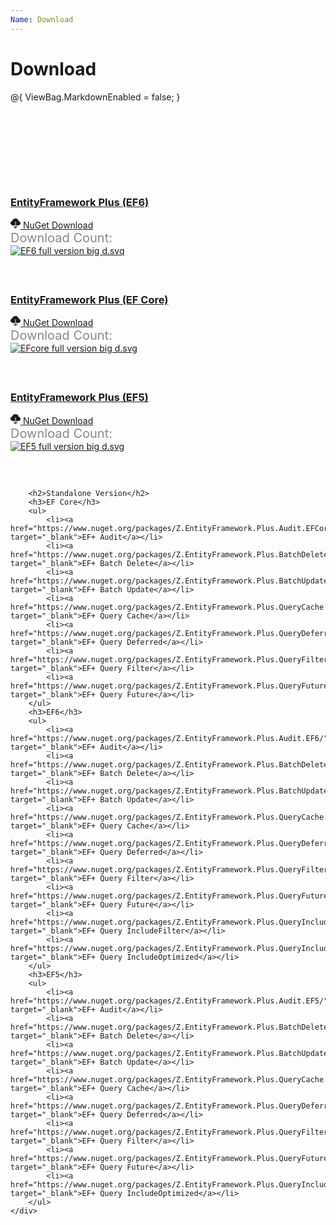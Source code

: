 ```yaml
---
Name: Download
---
```


# Download
@{
    ViewBag.MarkdownEnabled = false;
}
<div class="page-download-nuget">
    <div class="container">
        <div class="row">
            <div class="col-lg-6">
                <div class="card card-z wow slideInLeft">
                    <div class="card-header wow slideInDown">
                        <h3>
                            <a href="https://www.nuget.org/packages/Z.EntityFramework.Plus.EF6/" target="_blank"
                               onclick="ga('send', 'event', { eventAction: 'download-ef6'});">
                                EntityFramework Plus (EF6)
                            </a>
                        </h3>
                    </div>
                    <div class="card-body wow slideInUp">
                        <a class="btn btn-xl btn-z wow zoomIn" role="button" href="https://www.nuget.org/packages/Z.EntityFramework.Plus.EF6/" target="_blank"
                           onclick="ga('send', 'event', { eventAction: 'download-ef6'});">
                            <svg xmlns="http://www.w3.org/2000/svg" width="16" height="16" fill="currentColor" class="bi bi-cloud-download-fill" viewBox="0 0 16 16"><path fill-rule="evenodd" d="M8 0a5.53 5.53 0 0 0-3.594 1.342c-.766.66-1.321 1.52-1.464 2.383C1.266 4.095 0 5.555 0 7.318 0 9.366 1.708 11 3.781 11H7.5V5.5a.5.5 0 0 1 1 0V11h4.188C14.502 11 16 9.57 16 7.773c0-1.636-1.242-2.969-2.834-3.194C12.923 1.999 10.69 0 8 0m-.354 15.854a.5.5 0 0 0 .708 0l3-3a.5.5 0 0 0-.708-.708L8.5 14.293V11h-1v3.293l-2.146-2.147a.5.5 0 0 0-.708.708z"/></svg>
                            NuGet Download
                        </a>
                        <div class="download-count-text">Download Count:</div>
                        <div class="download-count wow lightSpeedIn">
                            <a href="https://www.nuget.org/packages/Z.EntityFramework.Plus.EF6/" target="_blank"
                               onclick="ga('send', 'event', { eventAction: 'download-ef6'});">
                                <img src="https://zzzprojects.github.io/images/nuget/ef6-full-version-big-d.svg" alt="EF6 full version big d.svq">
                            </a>
                        </div>
                    </div>
                </div>
            </div>
            <div class="col-lg-6">
                <div class="card card-z wow slideInRight">
                    <div class="card-header wow slideInDown">
                        <h3>
                            <a href="https://www.nuget.org/packages/Z.EntityFramework.Plus.EFCore/" target="_blank"
                               onclick="ga('send', 'event', { eventAction: 'download-efcore'});">
                                EntityFramework Plus (EF Core)
                            </a>
                        </h3>
                    </div>
                    <div class="card-body wow slideInUp">
                        <a class="btn btn-xl btn-z wow zoomIn" role="button" href="https://www.nuget.org/packages/Z.EntityFramework.Plus.EFCore/" target="_blank"
                           onclick="ga('send', 'event', { eventAction: 'download-efcore'});">
                            <svg xmlns="http://www.w3.org/2000/svg" width="16" height="16" fill="currentColor" class="bi bi-cloud-download-fill" viewBox="0 0 16 16"><path fill-rule="evenodd" d="M8 0a5.53 5.53 0 0 0-3.594 1.342c-.766.66-1.321 1.52-1.464 2.383C1.266 4.095 0 5.555 0 7.318 0 9.366 1.708 11 3.781 11H7.5V5.5a.5.5 0 0 1 1 0V11h4.188C14.502 11 16 9.57 16 7.773c0-1.636-1.242-2.969-2.834-3.194C12.923 1.999 10.69 0 8 0m-.354 15.854a.5.5 0 0 0 .708 0l3-3a.5.5 0 0 0-.708-.708L8.5 14.293V11h-1v3.293l-2.146-2.147a.5.5 0 0 0-.708.708z"/></svg>
                            NuGet Download
                        </a>
                        <div class="download-count-text">Download Count:</div>
                        <div class="download-count wow lightSpeedIn">
                            <a href="https://www.nuget.org/packages/Z.EntityFramework.Plus.EFCore/" target="_blank"
                               onclick="ga('send', 'event', { eventAction: 'download-efcore'});">
                                <img src="https://zzzprojects.github.io/images/nuget/efcore-full-version-big-d.svg" alt="EFcore full version big d.svg">
                            </a>
                        </div>
                    </div>
                </div>
            </div>
        </div>
        <div class="row">
            <div class="col-lg-6">
                <div class="card card-z wow slideInLeft">
                    <div class="card-header wow slideInDown">
                        <h3>
                            <a href="https://www.nuget.org/packages/Z.EntityFramework.Plus.EF5/" target="_blank"
                               onclick="ga('send', 'event', { eventAction: 'download-ef5'});">
                                EntityFramework Plus (EF5)
                            </a>
                        </h3>
                    </div>
                    <div class="card-body wow slideInUp">
                        <a class="btn btn-xl btn-z wow zoomIn" role="button" href="https://www.nuget.org/packages/Z.EntityFramework.Plus.EF5/" target="_blank"
                           onclick="ga('send', 'event', { eventAction: 'download-ef5'});">
                            <svg xmlns="http://www.w3.org/2000/svg" width="16" height="16" fill="currentColor" class="bi bi-cloud-download-fill" viewBox="0 0 16 16"><path fill-rule="evenodd" d="M8 0a5.53 5.53 0 0 0-3.594 1.342c-.766.66-1.321 1.52-1.464 2.383C1.266 4.095 0 5.555 0 7.318 0 9.366 1.708 11 3.781 11H7.5V5.5a.5.5 0 0 1 1 0V11h4.188C14.502 11 16 9.57 16 7.773c0-1.636-1.242-2.969-2.834-3.194C12.923 1.999 10.69 0 8 0m-.354 15.854a.5.5 0 0 0 .708 0l3-3a.5.5 0 0 0-.708-.708L8.5 14.293V11h-1v3.293l-2.146-2.147a.5.5 0 0 0-.708.708z"/></svg>
                            NuGet Download
                        </a>
                        <div class="download-count-text">Download Count:</div>
                        <div class="download-count wow lightSpeedIn">
                            <a href="https://www.nuget.org/packages/Z.EntityFramework.Plus.EF5/" target="_blank"
                               onclick="ga('send', 'event', { eventAction: 'download-ef5'});">
                                <img src="https://zzzprojects.github.io/images/nuget/ef5-full-version-big-d.svg" alt="EF5 full version big d.svg">
                            </a>
                        </div>
                    </div>
                </div>
            </div>
        </div>

        <h2>Standalone Version</h2>
        <h3>EF Core</h3>
        <ul>
            <li><a href="https://www.nuget.org/packages/Z.EntityFramework.Plus.Audit.EFCore/" target="_blank">EF+ Audit</a></li>
            <li><a href="https://www.nuget.org/packages/Z.EntityFramework.Plus.BatchDelete.EFCore/" target="_blank">EF+ Batch Delete</a></li>
            <li><a href="https://www.nuget.org/packages/Z.EntityFramework.Plus.BatchUpdate.EFCore/" target="_blank">EF+ Batch Update</a></li>
            <li><a href="https://www.nuget.org/packages/Z.EntityFramework.Plus.QueryCache.EFCore/" target="_blank">EF+ Query Cache</a></li>
            <li><a href="https://www.nuget.org/packages/Z.EntityFramework.Plus.QueryDeferred.EFCore/" target="_blank">EF+ Query Deferred</a></li>
            <li><a href="https://www.nuget.org/packages/Z.EntityFramework.Plus.QueryFilter.EFCore/" target="_blank">EF+ Query Filter</a></li>
            <li><a href="https://www.nuget.org/packages/Z.EntityFramework.Plus.QueryFuture.EFCore/" target="_blank">EF+ Query Future</a></li>
        </ul>
        <h3>EF6</h3>
        <ul>
            <li><a href="https://www.nuget.org/packages/Z.EntityFramework.Plus.Audit.EF6/" target="_blank">EF+ Audit</a></li>
            <li><a href="https://www.nuget.org/packages/Z.EntityFramework.Plus.BatchDelete.EF6/" target="_blank">EF+ Batch Delete</a></li>
            <li><a href="https://www.nuget.org/packages/Z.EntityFramework.Plus.BatchUpdate.EF6/" target="_blank">EF+ Batch Update</a></li>
            <li><a href="https://www.nuget.org/packages/Z.EntityFramework.Plus.QueryCache.EF6/" target="_blank">EF+ Query Cache</a></li>
            <li><a href="https://www.nuget.org/packages/Z.EntityFramework.Plus.QueryDeferred.EF6/" target="_blank">EF+ Query Deferred</a></li>
            <li><a href="https://www.nuget.org/packages/Z.EntityFramework.Plus.QueryFilter.EF6/" target="_blank">EF+ Query Filter</a></li>
            <li><a href="https://www.nuget.org/packages/Z.EntityFramework.Plus.QueryFuture.EF6/" target="_blank">EF+ Query Future</a></li>
            <li><a href="https://www.nuget.org/packages/Z.EntityFramework.Plus.QueryIncludeFilter.EF6/" target="_blank">EF+ Query IncludeFilter</a></li>
            <li><a href="https://www.nuget.org/packages/Z.EntityFramework.Plus.QueryIncludeOptimized.EF6/" target="_blank">EF+ Query IncludeOptimized</a></li>
        </ul>
        <h3>EF5</h3>
        <ul>
            <li><a href="https://www.nuget.org/packages/Z.EntityFramework.Plus.Audit.EF5/" target="_blank">EF+ Audit</a></li>
            <li><a href="https://www.nuget.org/packages/Z.EntityFramework.Plus.BatchDelete.EF5/" target="_blank">EF+ Batch Delete</a></li>
            <li><a href="https://www.nuget.org/packages/Z.EntityFramework.Plus.BatchUpdate.EF5/" target="_blank">EF+ Batch Update</a></li>
            <li><a href="https://www.nuget.org/packages/Z.EntityFramework.Plus.QueryCache.EF5/" target="_blank">EF+ Query Cache</a></li>
            <li><a href="https://www.nuget.org/packages/Z.EntityFramework.Plus.QueryDeferred.EF5/" target="_blank">EF+ Query Deferred</a></li>
            <li><a href="https://www.nuget.org/packages/Z.EntityFramework.Plus.QueryFilter.EF5/" target="_blank">EF+ Query Filter</a></li>
            <li><a href="https://www.nuget.org/packages/Z.EntityFramework.Plus.QueryFuture.EF5/" target="_blank">EF+ Query Future</a></li>
            <li><a href="https://www.nuget.org/packages/Z.EntityFramework.Plus.QueryIncludeOptimized.EF5/" target="_blank">EF+ Query IncludeOptimized</a></li>
        </ul>
    </div>
</div>


<style>
.page-download-nuget {
	margin-top: 150px;
}
.page-download-nuget .btn-z {
	margin-bottom: 50px;
}
.page-download-nuget .download-count-text {
	color: #888;
	font-size: 1.25rem;
}
.page-download-nuget .row .col-lg-6 {
	margin-bottom: 60px;
}
@media (max-width: 575px) {
	.page-download-nuget .card-z img {
		width: 90%;
	}
	.page-download-nuget .btn-z {
		font-size: 1.5rem;
	}
}
</style>